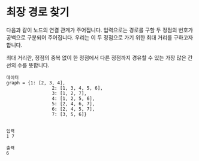 # 최장 경로 찾기
다음과 같이 노드의 연결 관계가 주어집니다. 
입력으로는 경로를 구할 두 정점의 번호가 공백으로 구분되어 주어집니다. 
우리는 이 두 정점으로 가기 위한 최대 거리를 구하고자 합니다. 

최대 거리란, 정점의 중복 없이 한 정점에서 다른 정점까지 경유할 수 있는 가장 많은 간선의 수를 뜻합니다.

```
데이터
graph = {1: [2, 3, 4],
				 2: [1, 3, 4, 5, 6],
				 3: [1, 2, 7],
				 4: [1, 2, 5, 6],
				 5: [2, 4, 6, 7],
				 6: [2, 4, 5, 7],
				 7: [3, 5, 6]}


입력
1 7

출력
6
```